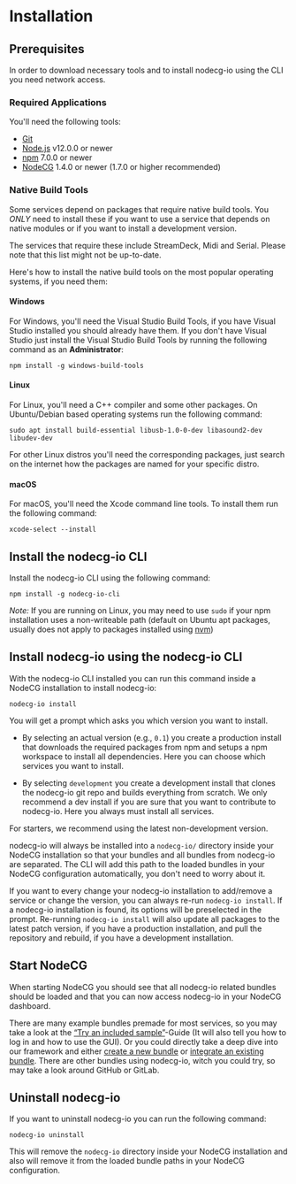 # Installation

## Prerequisites

In order to download necessary tools and to install nodecg-io using the CLI you need network access.

### Required Applications

You'll need the following tools:

-   [Git](https://git-scm.com)
-   [Node.js](https://nodejs.org/en/) v12.0.0 or newer
-   [npm](https://www.npmjs.com/get-npm) 7.0.0 or newer
-   [NodeCG](https://nodecg.dev/) 1.4.0 or newer (1.7.0 or higher recommended)

### Native Build Tools

Some services depend on packages that require native build tools. You _ONLY_ need to install these if you want to use a service that depends on native modules or if you want to install a development version.

The services that require these include StreamDeck, Midi and Serial. Please note that this list might not be up-to-date.

Here's how to install the native build tools on the most popular operating systems, if you need them:

#### Windows

For Windows, you'll need the Visual Studio Build Tools, if you have Visual Studio installed you should already have them.
If you don't have Visual Studio just install the Visual Studio Build Tools by running the following command as an **Administrator**:

```shell
npm install -g windows-build-tools
```

#### Linux

For Linux, you'll need a C++ compiler and some other packages. On Ubuntu/Debian based operating systems run the following command:

```shell
sudo apt install build-essential libusb-1.0-0-dev libasound2-dev libudev-dev
```

For other Linux distros you'll need the corresponding packages, just search on the internet how the packages are named for your specific distro.

#### macOS

For macOS, you'll need the Xcode command line tools. To install them run the following command:

```shell
xcode-select --install
```

## Install the nodecg-io CLI

Install the nodecg-io CLI using the following command:

```shell
npm install -g nodecg-io-cli
```

_Note:_ If you are running on Linux, you may need to use `sudo` if your npm installation uses a non-writeable path (default on Ubuntu apt packages, usually does not apply to packages installed using [nvm](https://github.com/nvm-sh/nvm))

## Install nodecg-io using the nodecg-io CLI

With the nodecg-io CLI installed you can run this command inside a NodeCG installation to install nodecg-io:

```shell
nodecg-io install
```

You will get a prompt which asks you which version you want to install.

-   By selecting an actual version (e.g., `0.1`) you create a production install that downloads the required packages from npm and setups a npm workspace to install all dependencies. Here you can choose which services you want to install.

-   By selecting `development` you create a development install that clones the nodecg-io git repo and builds everything from scratch. We only recommend a dev install if you are sure that you want to contribute to nodecg-io. Here you always must install all services.

For starters, we recommend using the latest non-development version.

nodecg-io will always be installed into a `nodecg-io/` directory inside your NodeCG installation so that your bundles and all bundles from nodecg-io are separated. The CLI will add this path to the loaded bundles in your NodeCG configuration automatically, you don't need to worry about it.

If you want to every change your nodecg-io installation to add/remove a service or change the version, you can always re-run `nodecg-io install`. If a nodecg-io installation is found, its options will be preselected in the prompt. Re-running `nodecg-io install` will also update all packages to the latest patch version, if you have a production installation, and pull the repository and rebuild, if you have a development installation.

## Start NodeCG

When starting NodeCG you should see that all nodecg-io related bundles should be loaded and that you can now access nodecg-io in your NodeCG dashboard.

There are many example bundles premade for most services, so you may take a
look at the [“Try an included sample”](../getting_started/try_example_bundle.md)-Guide (It
will also tell you how to log in and how to use the GUI).
Or you could directly take a deep dive into our framework and either [create a new bundle](./create_new_bundle.md)
or [integrate an existing bundle](./existing_bundle.md). There are other bundles
using nodecg-io, witch you could try, so may take a look around GitHub or GitLab.

## Uninstall nodecg-io

If you want to uninstall nodecg-io you can run the following command:

```shell
nodecg-io uninstall
```

This will remove the `nodecg-io` directory inside your NodeCG installation and also will remove it from the loaded bundle paths in your NodeCG configuration.
